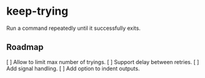 # keep-trying

Run a command repeatedly until it successfully exits.

## Roadmap

[ ] Allow to limit max number of tryings.
[ ] Support delay between retries.
[ ] Add signal handling.
[ ] Add option to indent outputs.
